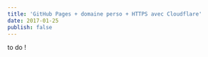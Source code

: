 ```yaml
---
title: 'GitHub Pages + domaine perso + HTTPS avec Cloudflare'
date: 2017-01-25
publish: false
---
```

to do !
